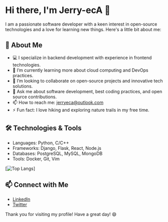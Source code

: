 # Hi there, I'm Jerry-ecA 👋

I am a passionate software developer with a keen interest in open-source technologies and a love for learning new things. Here's a little bit about me:

## 🚀 About Me
- 💻 I specialize in backend development with experience in frontend technologies.
- 🌱 I’m currently learning more about cloud computing and DevOps practices.
- 👯 I’m looking to collaborate on open-source projects and innovative tech solutions.
- 💬 Ask me about software development, best coding practices, and open source contributions.
- 📫 How to reach me: [jerryeca@outlook.com](mailto:jerryeca@outlook.com)
- ⚡ Fun fact: I love hiking and exploring nature trails in my free time.

## 🛠️ Technologies & Tools
- Languages: Python, C/C++
- Frameworks: Django, Flask, React, Node.js
- Databases: PostgreSQL, MySQL, MongoDB
- Tools: Docker, Git, Vim
  
[![Top Langs](https://github-readme-stats.vercel.app/api/top-langs/?username=jerryeca&layout=compact&theme=light)]


## 📫 Connect with Me
- [LinkedIn](https://www.linkedin.com/in/jerryeca)
- [Twitter](https://twitter.com/jerryeca)

Thank you for visiting my profile! Have a great day! 😄
